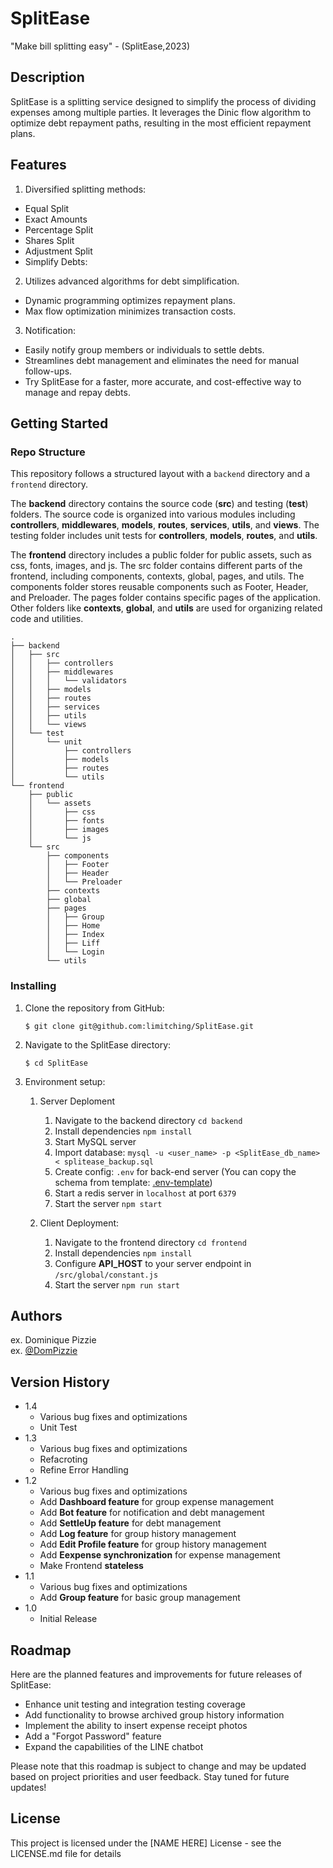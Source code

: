 # SplitEase

"Make bill splitting easy" - (SplitEase,2023)

## Description

SplitEase is a splitting service designed to simplify the process of dividing expenses among multiple parties. It leverages the Dinic flow algorithm to optimize debt repayment paths, resulting in the most efficient repayment plans.

## Features

1. Diversified splitting methods:

- Equal Split
- Exact Amounts
- Percentage Split
- Shares Split
- Adjustment Split
- Simplify Debts:

2. Utilizes advanced algorithms for debt simplification.

- Dynamic programming optimizes repayment plans.
- Max flow optimization minimizes transaction costs.

3. Notification:

- Easily notify group members or individuals to settle debts.
- Streamlines debt management and eliminates the need for manual follow-ups.
- Try SplitEase for a faster, more accurate, and cost-effective way to manage and repay debts.

## Getting Started

### Repo Structure

This repository follows a structured layout with a `backend` directory and a `frontend` directory.

The **backend** directory contains the source code (**src**) and testing (**test**) folders. The source code is organized into various modules including **controllers**, **middlewares**, **models**, **routes**, **services**, **utils**, and **views**. The testing folder includes unit tests for **controllers**, **models**, **routes**, and **utils**.

The **frontend** directory includes a public folder for public assets, such as css, fonts, images, and js. The src folder contains different parts of the frontend, including components, contexts, global, pages, and utils. The components folder stores reusable components such as Footer, Header, and Preloader. The pages folder contains specific pages of the application. Other folders like **contexts**, **global**, and **utils** are used for organizing related code and utilities.

```
.
├── backend
│   ├── src
│   │   ├── controllers
│   │   ├── middlewares
│   │   │   └── validators
│   │   ├── models
│   │   ├── routes
│   │   ├── services
│   │   ├── utils
│   │   └── views
│   └── test
│       └── unit
│           ├── controllers
│           ├── models
│           ├── routes
│           └── utils
└── frontend
    ├── public
    │   └── assets
    │       ├── css
    │       ├── fonts
    │       ├── images
    │       └── js
    └── src
        ├── components
        │   ├── Footer
        │   ├── Header
        │   └── Preloader
        ├── contexts
        ├── global
        ├── pages
        │   ├── Group
        │   ├── Home
        │   ├── Index
        │   ├── Liff
        │   └── Login
        └── utils
```

### Installing

1. Clone the repository from GitHub:

   `$ git clone git@github.com:limitching/SplitEase.git `

2. Navigate to the SplitEase directory:

   `$ cd SplitEase`

3. Environment setup:

   1. Server Deploment

      1. Navigate to the backend directory `cd backend`
      2. Install dependencies `npm install`
      3. Start MySQL server
      4. Import database: `mysql -u <user_name> -p <SplitEase_db_name> < splitease_backup.sql`
      5. Create config: `.env` for back-end server (You can copy the schema from template: [.env-template](https://github.com/limitching/SplitEase/blob/main/backend/.env.example))
      6. Start a redis server in `localhost` at port `6379`
      7. Start the server `npm start`

   2. Client Deployment:
      1. Navigate to the frontend directory `cd frontend`
      2. Install dependencies `npm install`
      3. Configure **API_HOST** to your server endpoint in `/src/global/constant.js`
      4. Start the server `npm run start`

## Authors

ex. Dominique Pizzie  
ex. [@DomPizzie](https://twitter.com/dompizzie)

## Version History

- 1.4
  - Various bug fixes and optimizations
  - Unit Test
- 1.3
  - Various bug fixes and optimizations
  - Refacroting
  - Refine Error Handling
- 1.2
  - Various bug fixes and optimizations
  - Add **Dashboard feature** for group expense management
  - Add **Bot feature** for notification and debt management
  - Add **SettleUp feature** for debt management
  - Add **Log feature** for group history management
  - Add **Edit Profile feature** for group history management
  - Add **Eexpense synchronization** for expense management
  - Make Frontend **stateless**
- 1.1
  - Various bug fixes and optimizations
  - Add **Group feature** for basic group management
- 1.0
  - Initial Release

## Roadmap

Here are the planned features and improvements for future releases of SplitEase:

- Enhance unit testing and integration testing coverage
- Add functionality to browse archived group history information
- Implement the ability to insert expense receipt photos
- Add a "Forgot Password" feature
- Expand the capabilities of the LINE chatbot

Please note that this roadmap is subject to change and may be updated based on project priorities and user feedback. Stay tuned for future updates!

## License

This project is licensed under the [NAME HERE] License - see the LICENSE.md file for details
